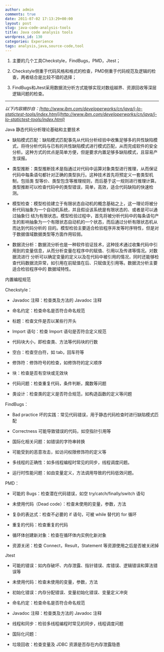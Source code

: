 ```yaml
---
author: admin
comments: true
date: 2011-07-02 17:13:29+00:00
layout: post
slug: java-code-analysis-tools
title: Java code analysis tools
wordpress_id: 130
categories: Experience
tags: analysis,java,source-code,tool
---
```



	
  1. 主要的几个工具Checkstyle，FindBugs，PMD，Jtest；

	
  2. Checkstyle侧重于代码风格和格式的检查，PMD侧重于代码规范及逻辑的检查，两者结合是比较不错的选择；

	
  3. FindBugs和Jtest采用数据流分析方式能够实现对数组越界、资源回收等深层逻辑问题的检查。


---------------------------------------------------------------------------------------
_以下内容摘抄自：[http://www.ibm.com/developerworks/cn/java/j-lo-statictest-tools/index.html](http://www.ibm.com/developerworks/cn/java/j-lo-statictest-tools/index.html)_

Java 静态代码分析理论基础和主要技术



	
  * 缺陷模式匹配：缺陷模式匹配事先从代码分析经验中收集足够多的共性缺陷模式，将待分析代码与已有的共性缺陷模式进行模式匹配，从而完成软件的安全分析。这种方式的优点是简单方便，但是要求内置足够多缺陷模式，且容易产生误报。

	
  * 类型推断：类型推断技术是指通过对代码中运算对象类型进行推理，从而保证代码中每条语句都针对正确的类型执行。这种技术首先将预定义一套类型机制，包括类 型等价、类型包含等推理规则，而后基于这一规则进行推理计算。类型推断可以检查代码中的类型错误，简单，高效，适合代码缺陷的快速检测。

	
  * 模型检查：模型检验建立于有限状态自动机的概念基础之上，这一理论将被分析代码抽象为一个自动机系统，并且假设该系统是有限状态的、或者是可以通过抽象归 结为有限状态。模型检验过程中，首先将被分析代码中的每条语句产生的影响抽象为一个有限状态自动机的一个状态，而后通过分析有限状态机从而达到代码分析的 目的。模型检验主要适合检验程序并发等时序特性，但是对于数据值域数据类型等方面作用较弱。

	
  * 数据流分析：数据流分析也是一种软件验证技术，这种技术通过收集代码中引用到的变量信息，从而分析变量在程序中的赋值、引用以及传递等情况。对数据流进行 分析可以确定变量的定义以及在代码中被引用的情况，同时还能够检查代码数据流异常，如引用在前赋值在后、只赋值无引用等。数据流分析主要适合检验程序中的 数据域特性。




内置编程规范

Checkstyle：



	
  * Javadoc 注释：检查类及方法的 Javadoc 注释

	
  * 命名约定：检查命名是否符合命名规范

	
  * 标题：检查文件是否以某些行开头

	
  * Import 语句：检查 Import 语句是否符合定义规范

	
  * 代码块大小，即检查类、方法等代码块的行数

	
  * 空白：检查空白符，如 tab，回车符等

	
  * 修饰符：修饰符号的检查，如修饰符的定义顺序

	
  * 块：检查是否有空块或无效块

	
  * 代码问题：检查重复代码，条件判断，魔数等问题

	
  * 类设计：检查类的定义是否符合规范，如构造函数的定义等问题


FindBugs：

	
  * Bad practice 坏的实践：常见代码错误，用于静态代码检查时进行缺陷模式匹配

	
  * Correctness 可能导致错误的代码，如空指针引用等

	
  * 国际化相关问题：如错误的字符串转换

	
  * 可能受到的恶意攻击，如访问权限修饰符的定义等

	
  * 多线程的正确性：如多线程编程时常见的同步，线程调度问题。

	
  * 运行时性能问题：如由变量定义，方法调用导致的代码低效问题。


PMD：

	
  * 可能的 Bugs：检查潜在代码错误，如空 try/catch/finally/switch 语句

	
  * 未使用代码（Dead code）：检查未使用的变量，参数，方法

	
  * 复杂的表达式：检查不必要的 if 语句，可被 while 替代的 for 循环

	
  * 重复的代码：检查重复的代码

	
  * 循环体创建新对象：检查在循环体内实例化新对象

	
  * 资源关闭：检查 Connect，Result，Statement 等资源使用之后是否被关闭掉


Jtest

	
  * 可能的错误：如内存破坏、内存泄露、指针错误、库错误、逻辑错误和算法错误等

	
  * 未使用代码：检查未使用的变量，参数，方法

	
  * 初始化错误：内存分配错误、变量初始化错误、变量定义冲突

	
  * 命名约定：检查命名是否符合命名规范

	
  * Javadoc 注释：检查类及方法的 Javadoc 注释

	
  * 线程和同步：检验多线程编程时常见的同步，线程调度问题

	
  * 国际化问题：

	
  * 垃圾回收：检查变量及 JDBC 资源是否存在内存泄露隐患


